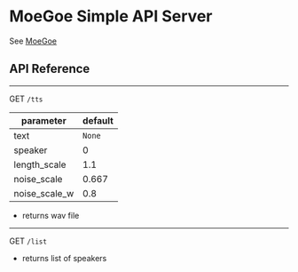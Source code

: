 # MoeGoe Simple API Server

See [MoeGoe](https://github.com/CjangCjengh/MoeGoe)

## API Reference

-----------

GET `/tts`

| parameter   | default     |
| ----------- | ----------- |
| text | `None` |
| speaker | 0 |
|length_scale|1.1|
|noise_scale| 0.667|
|noise_scale_w|0.8|

* returns wav file

-----------
 
GET `/list`
* returns list of speakers